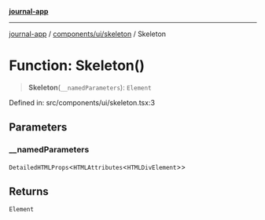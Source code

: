 [**journal-app**](../../../../README.md)

***

[journal-app](../../../../modules.md) / [components/ui/skeleton](../README.md) / Skeleton

# Function: Skeleton()

> **Skeleton**(`__namedParameters`): `Element`

Defined in: src/components/ui/skeleton.tsx:3

## Parameters

### \_\_namedParameters

`DetailedHTMLProps`\<`HTMLAttributes`\<`HTMLDivElement`\>\>

## Returns

`Element`
